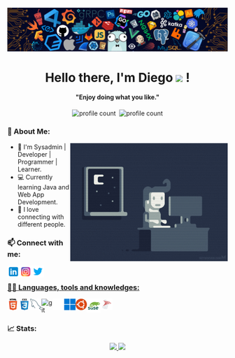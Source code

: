 ![banner_github](./images/header.png)

<p>
  <h1 align="center"><b>Hello there, I'm Diego <img src="https://github.com/TheDudeThatCode/TheDudeThatCode/blob/master/Assets/Hi.gif" width="30px"> !</b></h1>
</p>

<p>
  <h4 align="center"><b>"Enjoy doing what you like."</b></h4>
</p>

<p align="center">
    <img align="center" alt="profile count" src="https://komarev.com/ghpvc/?username=diegxalv&color=blue" />&nbsp; 
    <img align="center" alt="profile count" src="https://img.shields.io/github/followers/diegxalv?label=follow&style=social" />

  
</p>

### 🚀 About Me:

<img align="right" height="270px" alt="GIF" src="./images/coding.gif" />

- 🌱 I'm Sysadmin | Developer | Programmer | Learner.
- 💻 Currently learning Java and Web App Development. 
- 🙌 I love connecting with different people.


### 📫 Connect with me:
<div>
<a href="https://www.linkedin.com/in/juan-diego-mesa-%C3%A1lvarez-a42a791b0/" target="_blank"><img align="left" alt="Diegxalv | LinkedIn" width="28px" src="./images/linkedin2.png" />
<a href="https://instagram.com/diegxalv" target="_blank"><img align="left" alt="Diegxalv | Instagram" width="28px" src="./images/instagram.png" />
<a href="https://twitter.com/diegxalv" target="_blank"><img align="left" alt="Diegxalv | Twitter" width="28px" src="./images/twitter2.png" />
</div>
<br />

### 👨‍💻 Languages, tools and knowledges:

<a href="https://www.w3.org/html/" target="_blank"><img align="left" alt="HTML5" width="26px" src="./images/html.png" /></a>
<a href="https://www.w3schools.com/css/" target="_blank"><img align="left" alt="CSS3" width="26px" src="./images/css.png" /></a>
<a href="https://www.w3schools.com/css/" target="_blank"><img align="left" alt="MySQL" width="26px" src="./images/mysql.png" /></a>
<a href="https://git-scm.com/" target="_blank"> <img align="left" alt="git" width="26px" src="https://www.vectorlogo.zone/logos/git-scm/git-scm-icon.svg"/> </a>
<img align="left" alt="GitHub" width="26px" src="./images/github.png" />
<a href="https://www.microsoft.com/es-es" target="_blank"><img align="left" alt="Windows" width="26px" src="./images/windows11.png" /></a>
<a href="https://ubuntu.com" target="_blank"><img align="left" alt="ubuntu" width="26px" src="./images/ubuntu.png" /></a>
<a href="https://www.opensuse.org/" target="_blank"><img align="left" alt="openSUSE" width="32px" src="./images/opensuse.png" /></a>
<a href="https://www.mysql.com/products/workbench/" target="_blank"><img align="left" alt="Microsoft SQL Server" width="26px" src="./images/microsoft_sql_server.png" /></a>

<br />
<br />

### 📈 Stats:
  
<p align="center">
<a href="https://github.com/diegxalv">
<img height="160em" src="https://github-readme-stats.vercel.app/api?username=diegxalv&hide_title=true&hide_border=true&theme=gotham&show_icons=true" />
</a>
<a href="https://github.com/diegxalv">
<img height="160em" src="https://github-readme-stats.vercel.app/api/top-langs/?username=diegxalv&hide_title=true&hide_border=true&theme=gotham" />
</a>
</p>

<!--
### Softwares:

<img align="left" alt="Visual Studio Code" width="26px" src="https://raw.githubusercontent.com/github/explore/80688e429a7d4ef2fca1e82350fe8e3517d3494d/topics/visual-studio-code/visual-studio-code.png" />
<a href="https://www.adobe.com/products/xd.html" target="_blank"> <img align="left" alt="XD" width="26px" src="https://github.com/Aakarsh-B/trying-repos/blob/master/adobexd.png?raw=true"/> </a> 
<a href="https://www.adobe.com/in/products/illustrator.html" target="_blank"> <img align="left" alt="Illustrator" width="26px" src="https://github.com/Aakarsh-B/trying-repos/blob/master/illustrator.png?raw=true"/> </a> 
<a href="https://www.photoshop.com/en" target="_blank"> <img align="left" alt="Photoshop" width="26px" src="https://github.com/Aakarsh-B/trying-repos/blob/master/photoshop.png?raw=true"/> </a>
<a href="https://www.blender.org" target="_blank"> <img align="left" alt="Photoshop" width="26px" src="https://github.com/Aakarsh-B/trying-repos/blob/master/blender.png?raw=true"/> </a>


<br />
<br />

---

### Escuchando ahora 🎧

[![Spotify](https://github-readme-remake.vercel.app/api/spotify)](https://open.spotify.com/user/1137352220)
<br/>
---


**diegxalv/diegxalv** is a ✨ _special_ ✨ repository because its `README.md` (this file) appears on your GitHub profile.

Here are some ideas to get you started:

- 🔭 I’m currently working on ...
- 🌱 I’m currently learning ...
- 👯 I’m looking to collaborate on ...
- 🤔 I’m looking for help with ...
- 💬 Ask me about ...
- 📫 How to reach me: ...
- 😄 Pronouns: ...
- ⚡ Fun fact: ...
-->
